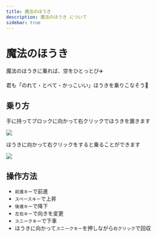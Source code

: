```yaml
---
title: 魔法のほうき
description: 魔法のほうき について
sidebar: true
---
```


# 魔法のほうき

魔法のほうきに乗れば、空をひとっとび:airplane:

君も「のれて・とべて・かっこいい」ほうきを乗りこなそう:muscle:

## 乗り方

<!-- ![](/attachment/5faf89f569ba25004aa5d23b) -->

手に持ってブロックに向かって右クリックでほうきを置きます

![](https://i.imgur.com/CiagV5h.png)

ほうきに向かって右クリックをすると乗ることができます

![](https://i.imgur.com/13zIdGz.jpg)

## 操作方法

- `前進キー`で前進
- `スペースキー`で上昇
- `後進キー`で降下
- `左右キー`で向きを変更
- `スニークキー`で下車
- ほうきに向かって`スニークキー`を押しながら`右クリック`で回収

